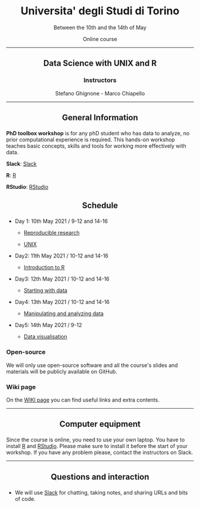 <center><h1>Universita' degli Studi di Torino</h1>
<p>Between the 10th and the 14th of May</p>
<p>Online course</p>
</center>

---

<center>
<h2><p>Data Science with UNIX and R</p></h2>
<h3>Instructors</h3>
<p>Stefano Ghignone - Marco Chiapello</p>
</center>

---

<center><h2><p>General Information</p></h2></center>


**PhD toolbox workshop** is for any phD student who has data to analyze, no prior computational experience is required. This hands-on workshop teaches basic concepts, skills and tools for working more effectively with data.

**Slack**: [Slack](https://phdtoolbox2021.slack.com/)

**R**: [R](https://cran.r-project.org/)

**RStudio**: [RStudio](https://www.rstudio.com/products/rstudio/download/)

<center><h2><p>Schedule</p></h2></center>

- Day 1: 10th May 2021 / 9-12 and 14-16

	-  [Reproducible research](https://phd-toolbox-course.github.io/2020_PhD_Toolbox_course/01-RR.html)

	-  [UNIX](https://github.com/PhD-Toolbox-course/2020_PhD_Toolbox_course/blob/master/lessons/02.UNIX.pdf)

- Day2: 11th May 2021 / 10-12 and 14-16

	-  [Introduction to R](https://datacarpentry.org/R-ecology-lesson/01-intro-to-r.html)


- Day3: 12th May 2021 / 10-12 and 14-16

	- [Starting with data](https://datacarpentry.org/R-ecology-lesson/02-starting-with-data.html)


- Day4: 13th May 2021 / 10-12 and 14-16

	- [Manipulating and analyzing data](https://datacarpentry.org/R-ecology-lesson/03-dplyr.html)

- Day5: 14th May 2021 / 9-12

	- [Data visualisation](https://datacarpentry.org/R-ecology-lesson/04-visualization-ggplot2.html) 

### Open-source

We will only use open-source software and all the course's slides and materials will be publicly available on GitHub.

### Wiki page

On the [WIKI page](https://github.com/PhD-Toolbox-course/2020_PhD_Toolbox_course-/wiki/Extra-contents) you can find useful links and extra contents.

---

<center><h2><p>Computer equipment</p></h2></center>

Since the course is online, you need to use your own laptop. You have to install [R](https://cran.r-project.org/) and [RStudio](https://www.rstudio.com/products/rstudio/download/). Please make sure to install it before the start of your workshop. If you have any problem please, contact the instructors on Slack.

---

<center><h2><p>Questions and interaction</p></h2></center>

- We will use [Slack](https://phdtoolbox2021.slack.com/) for chatting, taking notes, and sharing URLs and bits of code.

